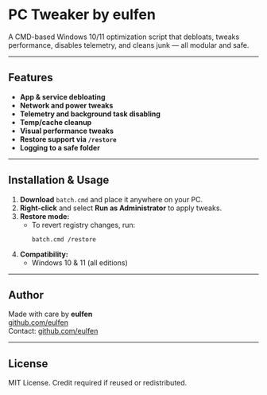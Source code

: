 # PC Tweaker by eulfen

A CMD-based Windows 10/11 optimization script that debloats, tweaks performance, disables telemetry, and cleans junk — all modular and safe.

---

## Features

- **App & service debloating**
- **Network and power tweaks**
- **Telemetry and background task disabling**
- **Temp/cache cleanup**
- **Visual performance tweaks**
- **Restore support via `/restore`**
- **Logging to a safe folder**

---

## Installation & Usage

1. **Download** `batch.cmd` and place it anywhere on your PC.
2. **Right-click** and select **Run as Administrator** to apply tweaks.
3. **Restore mode:**
   - To revert registry changes, run:
     ```
     batch.cmd /restore
     ```
4. **Compatibility:**
   - Windows 10 & 11 (all editions)

---

## Author

Made with care by **eulfen**  
[github.com/eulfen](https://github.com/eulfn)  
Contact: [github.com/eulfen](https://github.com/eulfn)

---

## License

MIT License. Credit required if reused or redistributed. 